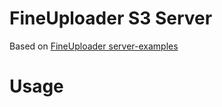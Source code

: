 # FineUploader S3 Server
Based on [FineUploader server-examples](https://github.com/baerrach/server-examples/tree/s3handler/nodejs/s3)

# Usage
